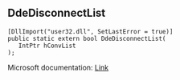 ## DdeDisconnectList

```
[DllImport("user32.dll", SetLastError = true)]
public static extern bool DdeDisconnectList(
   IntPtr hConvList
);
```

Microsoft documentation: [Link](https://learn.microsoft.com/en-us/windows/win32/api/ddeml/nf-ddeml-ddedisconnectlist)
